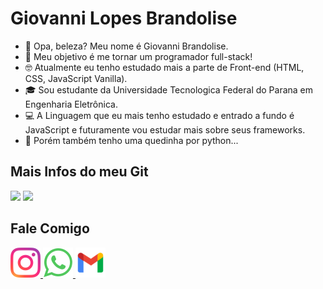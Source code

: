 # **Giovanni Lopes Brandolise**

- 🤝 Opa, beleza? Meu nome é Giovanni Brandolise.
- 👀 Meu objetivo é me tornar um programador full-stack!
- 🤓 Atualmente eu tenho estudado mais a parte de Front-end (HTML, CSS, JavaScript Vanilla).
- 🎓 Sou estudante da Universidade Tecnologica Federal do Parana em Engenharia Eletrônica.
- 💻 A Linguagem que eu mais tenho estudado e entrado a fundo é JavaScript e futuramente vou estudar mais sobre seus frameworks.
- 🐍 Porém também tenho uma quedinha por python...


## **Mais Infos do meu Git**


<div>
  <img height="150" src="https://github-readme-stats.vercel.app/api?username=GiovanniBrand&show_icons=true&theme=tokyonight&include_all_commits=true&count_private=true"/>
  <img height="150" src="https://github-readme-stats.vercel.app/api/top-langs/?username=GiovanniBrand&layout=compact&langs_count=7&theme=tokyonight"/>
</div>
  
## **Fale Comigo**


<div>
  <a href="https://www.instagram.com/giovannilbrandolise/">
    <img src="https://github.com/GiovanniBrand/GiovanniBrand/blob/main/insta.png">
  </a>
  <a href="https://api.whatsapp.com/send?phone=5515998134345&text=Ol%C3%A1%2C%20Giovanni!">
    <img src="https://github.com/GiovanniBrand/GiovanniBrand/blob/main/whatsapp.png">
  </a>
  <a href="mailto:giovannilb12@gmail.com">
    <img src="https://github.com/GiovanniBrand/GiovanniBrand/blob/main/gmail.png">
  </a>
</div>
